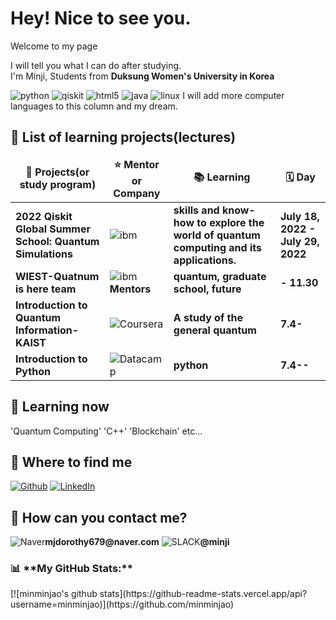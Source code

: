 <h1> Hey! Nice to see you.</h1>
<p>Welcome to my page
<p> I will tell you what I can do after studying. </br> I'm Minji, Students from <b> Duksung Women's University in Korea
 </b> 
<p>
   <img alt="python" src="https://img.shields.io/badge/-python-3776AB?style=flat-square&logo=python&logoColor=white" />
   <img alt="qiskit" src="https://img.shields.io/badge/-qiskit-6929C4?style=flat-square&logo=qiskit&logoColor=white" />
   <img alt="html5" src="https://img.shields.io/badge/-html5-E34F26?style=flat-square&logo=html5&logoColor=white" />
   <img alt="java" src="https://img.shields.io/badge/-javascript-F7DF1E?style=flat-square&logo=javascript&logoColor=white" />
   <img alt="linux" src="https://img.shields.io/badge/-linux-FCC624?style=flat-square&logo=linux&logoColor=white" />
   I will add more computer languages to this column and my dream.
</p>
<h2> 🌟 List of learning projects(lectures) </h2>
<table>
  <thead align="center">
    <tr border: none;>
      <td><b>🎁 Projects(or study program)</b></td>
      <td><b>⭐ Mentor or Company</b></td>
      <td><b>📚 Learning</b></td>
      <td><b>🗓 Day</b?</td>
    </tr>
  </thead>
  <tbody>
    <tr> 
      <td><b>2022 Qiskit Global Summer School: Quantum Simulations</b></td>
      <td><img alt="ibm" src="https://img.shields.io/badge/-ibm-052FAD?style=flat-square&logo=ibm&logoColor=white" /> </td>
      <td><b>skills and know-how to explore the world of quantum computing and its applications.</b></td>
      <td><b>July 18, 2022 - July 29, 2022</b?></td>
    </tr>
    <tr>
       <td><b>WIEST-Quatnum is here team</b></td>
       <td><img alt="ibm" src="https://img.shields.io/badge/-ibm-052FAD?style=flat-square&logo=ibm&logoColor=white" /><b> Mentors </b> </td>
       <td><b> quantum, graduate school, future</b></td>
       <td><b> - 11.30 </b></td>
     </tr>
     <tr>
        <td><b>Introduction to Quantum Information-KAIST</b></td>
        <td><img alt="Coursera" src="https://img.shields.io/badge/-Coursera-0056D2?style=flat-square&logo=Coursera&logoColor=white" /></td>
        <td><b>A study of the general quantum </b></td>
        <td><b> 7.4- </b></td>
     </tr>
     <tr>
        <td><b>Introduction to Python</b></td>
        <td><img alt="Datacamp" src="https://img.shields.io/badge/-Datacamp-03EF62?style=flat-square&logo=Datacamp&logoColor=white" /></td>
        <td><b>python</b></td>
        <td><b> 7.4--</b></td>
     </tr>
   </tbody>
 </table>
 <h2> 📖 Learning now </h2>
 <p> 'Quantum Computing' 'C++' 'Blockchain' etc...
 <h2>🐎 Where to find me</h2>
 <p><a href="https://github.com/minminjao" target="_blank"><img alt="Github" src="https://img.shields.io/badge/GitHub-%2312100E.svg?&style=for-the-badge&logo=Github&logoColor=white" /></a>  <a href="https://www.linkedin.com/in/minji-kim-122735243" target="_blank"><img alt="LinkedIn" src="https://img.shields.io/badge/linkedin-%230077B5.svg?&style=for-the-badge&logo=linkedin&logoColor=white" /></a>
 </p>
 <h2> 🦅 How can you contact me? </h2>
 <p>  <img alt="Naver" src="https://img.shields.io/badge/-Naver-03C75A?style=flat-square&logo=Naver&logoColor=white" /><b>mjdorothy679@naver.com</b>
      <img alt="SLACK" src="https://img.shields.io/badge/-Slack-4A154B?style=flat-square&logo=Slack&logoColor=white" /><b>@minji</b>
 </p>     

<h3>📊 **My GitHub Stats:** </h3>
<!--START_SECTION:waka-->
[![minminjao's github stats](https://github-readme-stats.vercel.app/api?username=minminjao)](https://github.com/minminjao)
<!--END_SECTION:waka-->
